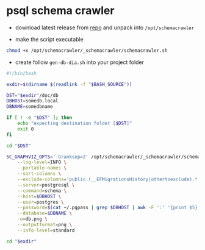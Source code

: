 # psql schema crawler

- download latest release from [repo](https://github.com/schemacrawler/SchemaCrawler/releases/) and unpack into `/opt/schemacrawler`

- make the script executable

```sh
chmod +x /opt/schemacrawler/_schemacrawler/schemacrawler.sh
```

- create follow `gen-db-dia.sh` into your project folder

```sh
#!/bin/bash

exdir=$(dirname $(readlink -f "$BASH_SOURCE"))

DST="$exdir"/doc/db
DBHOST=somedb.local
DBNAME=somedbname

if [ ! -e "$DST" ]; then
    echo "expecting destination folder [$DST]"
    exit 0
fi

cd "$DST"

SC_GRAPHVIZ_OPTS='-Granksep=2' /opt/schemacrawler/_schemacrawler/schemacrawler.sh \
    --log-level=INFO \
    --portable-names \
    --sort-columns \
    --exclude-columns='public.(__EFMigrationsHistory|othertoexclude).*' \
    --server=postgresql \
    --command=schema \
    --host=$DBHOST \
    --user=postgres \
    --password=$(cat ~/.pgpass | grep $DBHOST | awk -F ':' '{print $5}') \
    --database=$DBNAME \
    -o=db.png \
    --outputformat=png \
    --info-level=standard

cd "$exdir"
```
